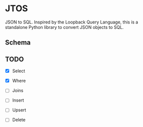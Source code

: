 # JTOS

JSON to SQL. Inspired by the Loopback Query Language, this is a standalone Python library to convert JSON objects to SQL.

## Schema



## TODO

* [X] Select
* [X] Where
* [ ] Joins
* [ ] Insert
* [ ] Upsert
* [ ] Delete

  